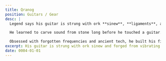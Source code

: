 ```yaml
---
title: Qranog
position: Guitars / Gear
desc: |
  Legend says his guitar is strung with ork **sinew**, **ligaments**, and **tendons**.

  He learned to carve sound from stone long before he touched a guitar.

  Obsessed with forgotten frequencies and ancient tech, he built his first instrument from **cracked relics** and **vibrating boneplates**.
excerpt: His guitar is strung with ork sinew and forged from vibrating boneplates.
date: 0004-01-01
---
```

